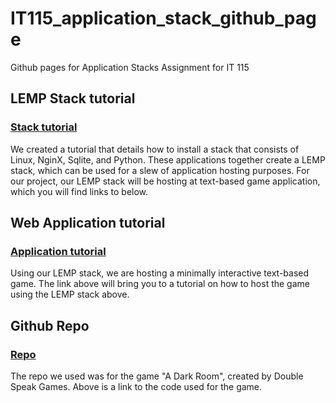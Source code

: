 # IT115_application_stack_github_page
Github pages for Application Stacks Assignment for IT 115

## LEMP Stack tutorial

### [Stack tutorial](https://docs.google.com/document/d/12cpMmUJecI-CJ8xCB3XXAeFqRcbnCBgimqDLBulxnuY/edit?usp=sharing)
We created a tutorial that details how to install a stack that consists of Linux, NginX, Sqlite, and Python. These applications together create a LEMP stack, which can be used for a slew of application hosting purposes. For our project, our LEMP stack will be hosting at text-based game application, which you will find links to below. 

## Web Application tutorial

### [Application tutorial]()
Using our LEMP stack, we are hosting a minimally interactive text-based game. The link above will bring you to a tutorial on how to host the game using the LEMP stack above. 

## Github Repo

### [Repo](https://github.com/doublespeakgames/adarkroom)
The repo we used was for the game "A Dark Room", created by Double Speak Games. Above is a link to the code used for the game. 

